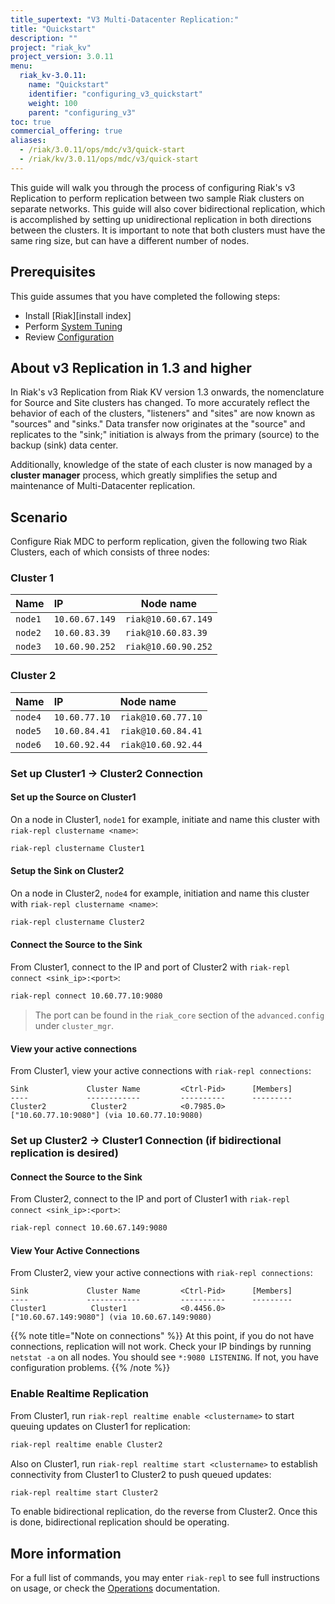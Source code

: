 ```yaml
---
title_supertext: "V3 Multi-Datacenter Replication:"
title: "Quickstart"
description: ""
project: "riak_kv"
project_version: 3.0.11
menu:
  riak_kv-3.0.11:
    name: "Quickstart"
    identifier: "configuring_v3_quickstart"
    weight: 100
    parent: "configuring_v3"
toc: true
commercial_offering: true
aliases:
  - /riak/3.0.11/ops/mdc/v3/quick-start
  - /riak/kv/3.0.11/ops/mdc/v3/quick-start
---
```


[perf index]: {{<baseurl>}}riak/kv/3.0.11/using/performance
[config v3 mdc]: {{<baseurl>}}riak/kv/3.0.11/configuring/v3-multi-datacenter
[cluster ops v3 mdc]: {{<baseurl>}}riak/kv/3.0.11/using/cluster-operations/v3-multi-datacenter

This guide will walk you through the process of configuring Riak's v3
Replication to perform replication between two sample Riak clusters on
separate networks. This guide will also cover bidirectional replication,
which is accomplished by setting up unidirectional replication in both
directions between the clusters.  It is important to note that both
clusters must have the same ring size, but can have a different number
of nodes.

## Prerequisites

This guide assumes that you have completed the following steps:

* Install [Riak][install index]
* Perform [System Tuning][perf index]
* Review [Configuration][config v3 mdc]

## About v3 Replication in 1.3 and higher

In Riak's v3 Replication from Riak KV version 1.3 onwards, the nomenclature for Source and Site
clusters has changed. To more accurately reflect the behavior of each of
the clusters, "listeners" and "sites" are now known as "sources" and
"sinks." Data transfer now originates at the "source" and replicates to
the "sink;" initiation is always from the primary (source) to the backup
(sink) data center.

Additionally, knowledge of the state of each cluster is now managed by a
**cluster manager** process, which greatly simplifies the setup and
maintenance of Multi-Datacenter replication.

## Scenario

Configure Riak MDC to perform replication, given the following two
Riak Clusters, each of which consists of three nodes:

### Cluster 1

Name  | IP          | Node name
:-----|:-------------|-----------------
`node1` | `10.60.67.149` | `riak@10.60.67.149`
`node2` | `10.60.83.39`  | `riak@10.60.83.39`
`node3` | `10.60.90.252` | `riak@10.60.90.252`

### Cluster 2

Name  | IP          | Node name
:-----|:------------|:----------------
`node4` | `10.60.77.10` | `riak@10.60.77.10`
`node5` | `10.60.84.41` | `riak@10.60.84.41`
`node6` | `10.60.92.44` | `riak@10.60.92.44`


### Set up Cluster1 &rarr; Cluster2 Connection

#### Set up the Source on Cluster1

On a node in Cluster1, `node1` for example, initiate and name this
cluster with `riak-repl clustername <name>`:

```bash
riak-repl clustername Cluster1
```
  
#### Setup the Sink on Cluster2

On a node in Cluster2, `node4` for example, initiation and name this
cluster with `riak-repl clustername <name>`:

```bash
riak-repl clustername Cluster2
```
  
#### Connect the Source to the Sink

From Cluster1, connect to the IP and port of Cluster2 with `riak-repl
connect <sink_ip>:<port>`:

```bash
riak-repl connect 10.60.77.10:9080
```

> The port can be found in the `riak_core` section of the `advanced.config`
> under `cluster_mgr`.

#### View your active connections

From Cluster1, view your active connections with `riak-repl
connections`:

```
Sink             Cluster Name         <Ctrl-Pid>      [Members]
----             ------------         ----------      ---------
Cluster2          Cluster2            <0.7985.0>      ["10.60.77.10:9080"] (via 10.60.77.10:9080)
```

### Set up Cluster2 &rarr; Cluster1 Connection (if bidirectional replication is desired)

#### Connect the Source to the Sink

From Cluster2, connect to the IP and port of Cluster1 with `riak-repl
connect <sink_ip>:<port>`:

```bash
riak-repl connect 10.60.67.149:9080
```
  
#### View Your Active Connections

From Cluster2, view your active connections with `riak-repl
connections`:

```
Sink             Cluster Name         <Ctrl-Pid>      [Members]
----             ------------         ----------      ---------
Cluster1          Cluster1            <0.4456.0>      ["10.60.67.149:9080"] (via 10.60.67.149:9080)
```

{{% note title="Note on connections" %}}
At this point, if you do not have connections, replication will not work.
Check your IP bindings by running `netstat -a` on all nodes. You should see
`*:9080 LISTENING`. If not, you have configuration problems.
{{% /note %}}

### Enable Realtime Replication

From Cluster1, run `riak-repl realtime enable <clustername>` to start
queuing updates on Cluster1 for replication:

```bash
riak-repl realtime enable Cluster2
```
  
Also on Cluster1, run `riak-repl realtime start <clustername>` to
establish connectivity from Cluster1 to Cluster2 to push queued updates:

```bash
riak-repl realtime start Cluster2
```
  
To enable bidirectional replication, do the reverse from Cluster2.
Once this is done, bidirectional replication should be operating.
  
## More information

For a full list of commands, you may enter `riak-repl` to see full
instructions on usage, or check the [Operations][cluster ops v3 mdc] documentation.




